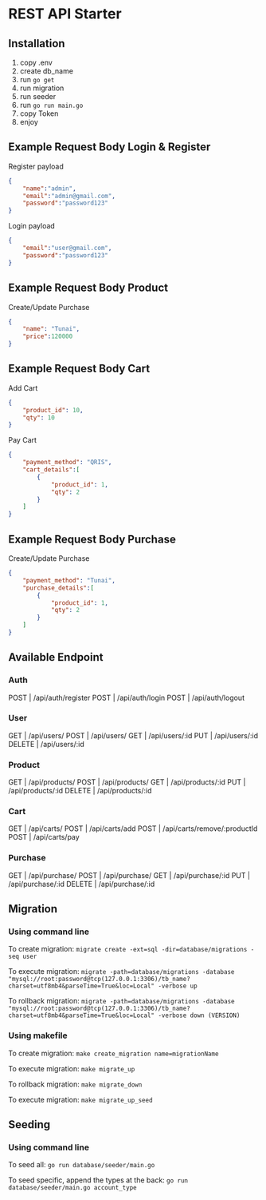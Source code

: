 # REST API Starter

## Installation
1. copy .env
2. create db_name
3. run `go get` 
4. run migration
5. run seeder
6. run `go run main.go`
7. copy Token
8. enjoy

## Example Request Body Login & Register
Register payload
```JSON
{
 	"name":"admin",
	"email":"admin@gmail.com",
	"password":"password123"
}
```
Login payload
```JSON
{
	"email":"user@gmail.com",
	"password":"password123"
}
```

## Example Request Body Product 
Create/Update Purchase
```JSON
{
	"name": "Tunai",
	"price":120000
}
```

## Example Request Body Cart
Add Cart
```JSON
{
	"product_id": 10,
	"qty": 10
}
```
Pay Cart
```JSON
{
	"payment_method": "QRIS",
	"cart_details":[
        {
            "product_id": 1,
            "qty": 2
        }
	]
}
```

## Example Request Body Purchase 
Create/Update Purchase
```JSON
{
	"payment_method": "Tunai",
	"purchase_details":[
        {
            "product_id": 1,
            "qty": 2
        }
	]
}
```
## Available Endpoint
### Auth
POST    | /api/auth/register 
POST    | /api/auth/login
POST    | /api/auth/logout

### User 
GET     | /api/users/
POST    | /api/users/
GET     | /api/users/:id
PUT     | /api/users/:id
DELETE  | /api/users/:id

### Product 
GET     | /api/products/
POST    | /api/products/
GET     | /api/products/:id
PUT     | /api/products/:id
DELETE  | /api/products/:id

### Cart 
GET     | /api/carts/
POST    | /api/carts/add
POST    | /api/carts/remove/:productId
POST    | /api/carts/pay

### Purchase 
GET     | /api/purchase/
POST    | /api/purchase/
GET     | /api/purchase/:id
PUT     | /api/purchase/:id
DELETE  | /api/purchase/:id

## Migration
### Using command line
To create migration: 
`migrate create -ext=sql -dir=database/migrations -seq user`

To execute migration: 
`migrate -path=database/migrations -database "mysql://root:password@tcp(127.0.0.1:3306)/tb_name?charset=utf8mb4&parseTime=True&loc=Local" -verbose up`

To rollback migration:
`migrate -path=database/migrations -database "mysql://root:password@tcp(127.0.0.1:3306)/tb_name?charset=utf8mb4&parseTime=True&loc=Local" -verbose down (VERSION)`

### Using makefile
To create migration:
`make create_migration name=migrationName`

To execute migration:
`make migrate_up`

To rollback migration:
`make migrate_down`

To execute migration:
`make migrate_up_seed`

## Seeding
### Using command line
To seed all:
`go run database/seeder/main.go`

To seed specific, append the types at the back: 
`go run database/seeder/main.go account_type`
